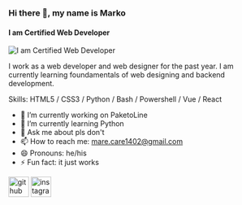 ### Hi there 👋, my name is Marko
#### I am Certified Web Developer
![I am Certified Web Developer](https://cdn.dribbble.com/users/330915/screenshots/3587000/10_coding_dribbble.gif)

I work as a web developer and web designer for the past year. I am currently learning foundamentals of web designing and backend development.

Skills: HTML5 / CSS3 / Python / Bash / Powershell / Vue / React

- 🔭 I’m currently working on PaketoLine 
- 🌱 I’m currently learning Python 
- 💬 Ask me about pls don't 
- 📫 How to reach me: mare.care1402@gmail.com 
- 😄 Pronouns: he/his 
- ⚡ Fun fact: it just works 


[<img src='https://cdn.jsdelivr.net/npm/simple-icons@3.0.1/icons/github.svg' alt='github' height='40'>](https://github.com/MarkoRadisavljevic)  [<img src='https://cdn.jsdelivr.net/npm/simple-icons@3.0.1/icons/instagram.svg' alt='instagram' height='40'>](https://www.instagram.com/marko_radisavljevic07/)  


